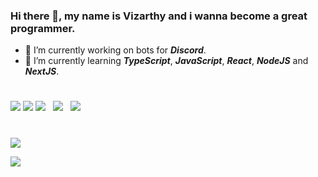 ### Hi there 👋, my name is Vizarthy and i wanna become a great programmer.

- 🔭 I’m currently working on bots for ***Discord***.
- 🌱 I’m currently learning ***TypeScript***, ***JavaScript***, ***React***, ***NodeJS*** and ***NextJS***.
#
![](https://cdn.jsdelivr.net/npm/programming-languages-logos@0.0.3/src/typescript/typescript_48x48.png)     ![](https://cdn.jsdelivr.net/npm/programming-languages-logos@0.0.3/src/javascript/javascript_48x48.png) ‍ ‍ ![](https://i.imgur.com/7FBpz4c.png)  ‍ ‍ ![](https://i.imgur.com/btAIGZQ.png)  ‍ ‍ ![](https://i.imgur.com/x2LgErx.png)
#
![](https://github-readme-stats.vercel.app/api?username=vizarthy&show_icons=true&theme=tokyonight)

![](https://github-readme-stats.vercel.app/api/top-langs/?username=Vizarthy&layout=compact&theme=tokyonight)
